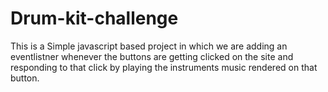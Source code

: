 
# Drum-kit-challenge
This is a Simple javascript based project in which we are adding an eventlistner whenever the buttons are getting clicked on the site and responding to that click by playing the instruments music rendered on that button.
